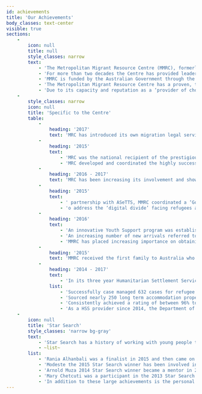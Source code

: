 ```yaml
---
id: achievements
title: 'Our Achievements'
body_classes: text-center
visible: true
sections:
    -
        icon: null
        title: null
        style_classes: narrow
        text:
            - 'The Metropolitan Migrant Resource Centre (MMRC), formerly the Northern Suburbs Migrant Resource Centre, the latter of which was established in 1995, has a strong history of recognised achievements in providing high quality, culturally appropriate, client centred services that meet the needs of refugees, humanitarian entrants and newly arrived migrants.'
            - 'For more than two decades the Centre has provided leadership in delivering a range of settlement services such as the Initial Information and Orientation Assistance, the Integrated Humanitarian Settlement Strategy (IHSS), Settlement Grants Program (SGP), Complex Case Support and Community Detention Program. The Centre has developed significant expertise over this period which has enable it to respond successfully to the specific needs of refugee cohorts such as arrivals from the Former Yugoslav Republic of Macedonia, Congo, Kurdish minorities from Iran, South Sudanese and more recently Syrian and Iraqi arrivals to Western Australia who are part of the Australian Government’s commitment to settle 12,000 refugees from that region.'
            - 'MMRC is funded by the Australian Government through the Department of Social Services to provide settlement services in the North Metropolitan, Central and East Metropolitan Statistical Subdivisions. As an incumbent Settlement Services Activities (SSA) contracted service provider, MMRC has demonstrated innovation as a specialist, client focussed, high quality settlement provider, delivering case coordination, family support, youth, arts, sports and recreational activities along with employment mentoring.'
            - 'The Metropolitan Migrant Resource Centre has a proven, trusted and long established relationship with a wide range of service providers, government agencies and schools and is located at the centre of a recognised ‘Mirrabooka Hub Refugee Service’ where humanitarian entrants are able to easily access a ‘one-stop-shop’ of more than 30 major culturally appropriate service delivery agencies.  The hub precinct is recognised local and nationally as a highly effective model  for delivering services to the refugee and humanitarian cohort and will enable MMRC to continue to leverage a high level of strategic cooperation, complementary and integrated services and importantly secure better outcomes for refugee and humanitarian entrants.'
            - 'Due to its capacity and reputation as a ‘provider of choice’ MMRC has secured contracts with the Department of Local Government and Communities (Family and Community Support program and Multicultural Sector Support Program); Office of Multicultural Interests (African Leadership Initiative), Department of Social Services (Humanitarian Settlement Services, Settlement Grants Program (Youth and Generalist Settlement Support Activity and Employment Pathways Settlement Support Activity), and the Department of Immigration and Border Protection Migration Legal Support (IAAAS).'
    -
        style_classes: narrow
        icon: null
        title: 'Specific to the Centre'
        table:
            -
                heading: '2017'
                text: 'MRC has introduced its own migration legal service on a fee-for-service cost recovery basis to address the huge demand for migration advisory services which could not be met by private migrant advice services due to their unaffordability for many humanitarian entrants.'
            -
                heading: '2015'
                text:
                    - 'MRC was the national recipient of the prestigious Australian Migration and Settlement Innovations Award for its ‘Sharing Stories’, a best practice program for sexual health and education on BBV (Blood Born Viruses). '
                    - 'MRC developed and coordinated the highly successful ‘Star Search’ program – an initiative which showcases multicultural young people’s talent. The program’s real strength has been demonstrated in its ability to mentor and build leaders within the community, to encourage young people’s resilience and create a sense of belonging.'
            -
                heading: '2016 - 2017'
                text: 'MRC has been increasing its involvement and showing leadership in the area of Family and Domestic Violence (FDV) out of a concern that women from humanitarian backgrounds experiencing FDV were not accessing services or services were unable to respond appropriately to them. MMRC has formed a small working party made up of representatives from services sharing a similar concern in the Mirrabooka area including; Ishar Multicultural Women’s Health Centre (Ishar), MercyCare, City of Stirling, CPFS, and WAPOL. The working party organised for a report to be compiled.  The Report - “Family and Domestic Violence: Issues Affecting Service Delivery and Relevance for women from Multicultural Communities” was completed in June 2017 and looks at the use by, and relevance of, services for women experiencing FDV from multicultural communities. '
            -
                heading: '2015'
                text:
                    - ' partnership with ASeTTS, MMRC coordinated a ‘Good Food for New Arrivals’ cooking and nutrition program in 2015. The aim of the program was to promote healthy eating habits particularly amongst single male clients and for them to learn how to prepare easy and nutritious food. The program was the first of its type focussing on single men and due to its success was expanded to refugee couples.'
                    - 'o address the ‘digital divide’ facing refugees and to improve the computer literacy of refugees and humanitarian entrants, MMRC established five week computer literacy classes for newly arrived refugees. This was extended through a collaborative partnership with the Wanneroo Men’s Shed to provide low cost desk-top or laptop computers. All clients who complete the five week computer course have the opportunity to acquire high quality, refurbished computers, at a minimal cost.  The program has addressed a gap in refugee skills and increased access, computer skills  and participation of refugees in mainstream activities. Since this innovative program, was more than 100 clients have undertaken computer classes and obtained high quality, low cost computers through this practical partnership program. '
            -
                heading: '2016'
                text:
                    - 'An innovative Youth Support program was established in 2016 through a partnership with ‘Youth Futures WA’ and the City of Stirling. The program provides youth support services to at-risk HSS youth at the Herb Graham Recreation Centre in Mirrabooka.'
                    - 'An increasing number of new arrivals referred to MMRC have a disability. This requires early intervention strategies to ensure that clients receive effective Case Management and that their disability needs are met. A partnership with the Ethnic Disability Advocacy Service (EDAC) has enabled high needs disability clients to receive information and advice. Access to an on-site officer from EDAC to provide advice to all MMRC clients on access to and eligibility for disability services in addition to individual advocacy.  Enhanced Case Management and early intervention has been delivered as a result of this initiative and this benefit will flow into the e implementation of NDIS services which will require increasing expertise and advocacy.'
                    - 'MMRC has placed increasing importance on obtaining better mental health outcomes for its clients and the Centre have now established referral and staffing arrangements with ASeTTS in respect of ‘in-house’ trauma counselling and intake assessment. Two ASeTTS staff members have now commenced at MMRC on an interchangeable basis every Tuesday and cients are currently receiving assessments and counselling from ASeTTS. These new arrangements with ASeTTS onsite counsellors have significantly enhanced MMRC’s ability to provide early intervention trauma services and improve mental health outcomes for refugee and humanitarian entrants.'
            -
                heading: '2015'
                text: 'MMRC received the first family to Australia who were part of the Australian Government’s commitment to settle an additional 12,000 Syrian and Iraqi arrivals from that region. MMRC demonstrated a proven ability to effectively engage a range of media organisations at local, state and national level to positively promote the Australian Government’s Humanitarian Services Settlement Services Program and a number of positive and successful media engagements over the past 2 years have been generated including Channel  7 National News, The Australian, and Sydney Morning Herald, 7:30 ABC program (special feature), The West Australian, SBS Radio and News, and Channel 9 news. This high quality media management, undertaken by MMRC inconjunction with DSS state and national offices, has enabled well-coordinated, strategic and effective responses to numerous media queries including direct responses to local and national media queries and interviews, written information and proposed media events involving the first Syrian family.'
            -
                heading: '2014 - 2017'
                text:
                    - 'In its three year Humanitarian Settlement Services (HSS) contract with the Department of Social Services MMRC has:'
                list:
                    - 'Successfully case managed 632 cases for refugee and humanitarianfamilies and individuals involving a total of 1,274 clients'
                    - 'Sourced nearly 250 long term accommodation properties forhumanitarian clients'
                    - 'Consistently achieved a rating of between 96% to 100% in its Key Performance Indicators including registration of essential services for its clients, the provision of Case Management Plans within 3 weeks of client arrival, provision of long term accommodation within 6 months of arrival and airport reception of clients, the latter of which attracted 100% performance for all 417 separate arrivals over the contract period;'
                    - 'As a HSS provider since 2014, the Department of Social Services has undertaken to date more than 20 quality assurance audits of all major areas of its contracted services. The comprehensive DSS audit program with quarterly, unannounced and ad-hoc audits have observed, evaluated and informed HSS services delivery and compliance in areas such airport arrivals, Case Management Plans, client files with  evidence based housing and other  documentation, quality of BHG, client exits, short term and long term accommodation, orientation, client understanding, satisfaction and competency. MMRC has achieved a high level of compliance and satisfaction with these thorough and wide ranging quality audits and where necessary has affected timely enhancements and improvements to its current service delivery in areas recommended by the Department.'
    -
        icon: null
        title: 'Star Search'
        style_classes: 'narrow bg-gray'
        text:
            - 'Star Search has a history of working with young people to improve their mentoring and leadership abilities through the form of art.  We’ve had some great success stories from our previous participants.'
            - ~list~
        list:
            - 'Rania Alhanbali was a finalist in 2015 and then came on board as a mentor and youth leader in 2016 for MMRC various programs and attends WAPA in 2017 she became a judge for the Star Search Grand Final;'
            - 'Modeste the 2015 Star Search winner has been involved in the 2016 promotion and has been performing at many community events and volunteering his art at many fundraisers and is a positive role model amongst peers;'
            - 'Arnold Muza 2014 Star Search winner became a mentor in 2016, in 2015 received a paid casual job in choreographing dance routines to young people from migrant backgrounds and recently assisted choreography in a four show theatre piece presented by the Blue Room Theatre;'
            - 'Mary Chetcuti was a participant in the 2013 Star Search and since then has become an amazing mentor, judge and also MC for Star Search events. Currently Mary has begun planning an MC/performance business;'
            - 'In addition to these large achievements is the personal growth and development that each participant has achieved during their Star Search journey, for some this may be self-confidence, making new friends, reducing anxiety, while for others it is increased self-esteem and acquiring leadership and teamwork skills.'
---
```


